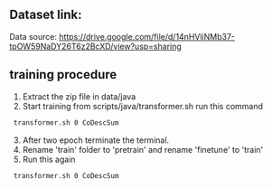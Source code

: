 ## Dataset link:

Data source: https://drive.google.com/file/d/14nHVljNMb37-tpOW59NaDY26T6z2BcXD/view?usp=sharing

## training procedure
1. Extract the zip file in data/java
2. Start training from scripts/java/transformer.sh 
run this command 
```bash
 transformer.sh 0 CoDescSum
 ```
3. After two epoch terminate the terminal.
4. Rename 'train' folder to 'pretrain' and rename 'finetune' to 'train'
5. Run this again
```bash
 transformer.sh 0 CoDescSum
 ```
